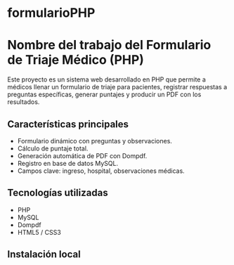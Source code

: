 # formularioPHP

# Nombre del trabajo del Formulario de Triaje Médico (PHP)

Este proyecto es un sistema web desarrollado en PHP que permite a médicos llenar un formulario de triaje para pacientes, registrar respuestas a preguntas específicas, generar puntajes y producir un PDF con los resultados.

## Características principales

- Formulario dinámico con preguntas y observaciones.
- Cálculo de puntaje total.
- Generación automática de PDF con Dompdf.
- Registro en base de datos MySQL.
- Campos clave: ingreso, hospital, observaciones médicas.

## Tecnologías utilizadas

- PHP
- MySQL
- Dompdf
- HTML5 / CSS3

## Instalación local

